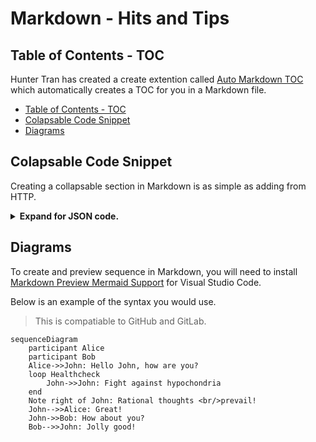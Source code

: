 # Markdown - Hits and Tips

## Table of Contents - TOC

Hunter Tran has created a create extention called [Auto Markdown TOC](https://marketplace.visualstudio.com/items?itemName=huntertran.auto-markdown-toc) which automatically creates a TOC for you in a Markdown file.

<!-- TOC depthfrom:2 -->

- [Table of Contents - TOC](#table-of-contents---toc)
- [Colapsable Code Snippet](#colapsable-code-snippet)
- [Diagrams](#diagrams)

<!-- /TOC -->

## Colapsable Code Snippet

Creating a collapsable section in Markdown is as simple as adding from HTTP.

<details>
<summary><b>Expand for JSON code.</b></summary>
<p>

```json
    "markdownlint.config": {
        "MD013": false,
        "MD022": false,
        "MD033": false,
        "MD036": false,
        "MD041": false
    }
```

</p>
</details>

## Diagrams

To create and preview sequence in Markdown, you will need to install [Markdown Preview Mermaid Support](https://marketplace.visualstudio.com/items?itemName=bierner.markdown-mermaid) for Visual Studio Code.

Below is an example of the syntax you would use.

> This is compatiable to GitHub and GitLab.

```mermaid
sequenceDiagram
    participant Alice
    participant Bob
    Alice->>John: Hello John, how are you?
    loop Healthcheck
        John->>John: Fight against hypochondria
    end
    Note right of John: Rational thoughts <br/>prevail!
    John-->>Alice: Great!
    John->>Bob: How about you?
    Bob-->>John: Jolly good!
```